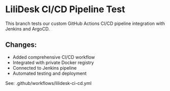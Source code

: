 # LiliDesk CI/CD Pipeline Test

This branch tests our custom GitHub Actions CI/CD pipeline integration with Jenkins and ArgoCD.

## Changes:
- Added comprehensive CI/CD workflow
- Integrated with private Docker registry
- Connected to Jenkins pipeline
- Automated testing and deployment

See: .github/workflows/lilidesk-ci-cd.yml
